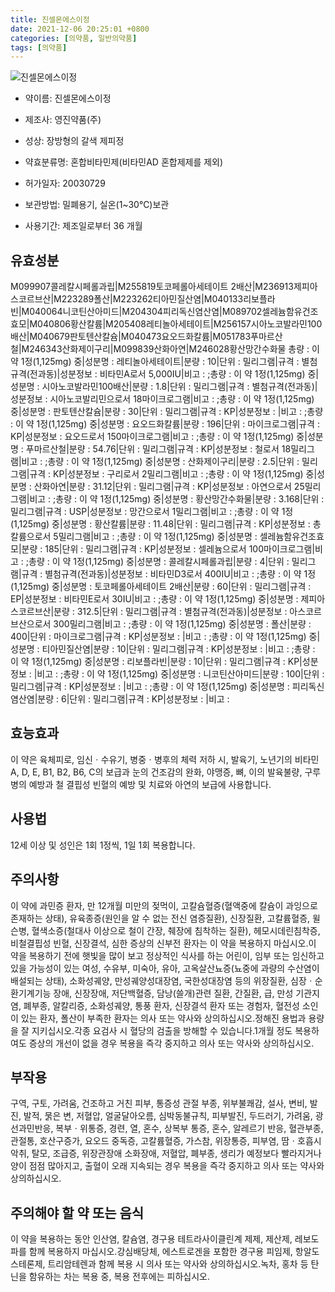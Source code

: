```yaml
---
title: 진셀몬에스이정
date: 2021-12-06 20:25:01 +0800
categories: [의약품, 일반의약품]
tags: [의약품]
---
```

![진셀몬에스이정](https://nedrug.mfds.go.kr/pbp/cmn/itemImageDownload/147428038475100091)

- 약이름: 진셀몬에스이정
- 제조사: 영진약품(주)
- 성상: 장방형의 갈색 제피정
- 약효분류명: 혼합비타민제(비타민AD 혼합제제를 제외)
- 허가일자: 20030729
- 보관방법: 밀폐용기, 실온(1~30℃)보관

- 사용기간: 제조일로부터 36 개월
## 유효성분
M099907콜레칼시페롤과립|M255819토코페롤아세테이트 2배산|M236913제피아스코르브산|M223289폴산|M223262티아민질산염|M040133리보플라빈|M040064니코틴산아미드|M204304피리독신염산염|M089702셀레늄함유건조효모|M040806황산칼륨|M205408레티놀아세테이트|M256157시아노코발라민100배산|M040679판토텐산칼슘|M040473요오드화칼륨|M051783푸마르산철|M246343산화제이구리|M099839산화아연|M246028황산망간수화물
총량 : 이 약 1정(1,125mg) 중|성분명 : 레티놀아세테이트|분량 : 10|단위 : 밀리그램|규격 : 별첨규격(전과동)|성분정보 : 비타민A로서 5,000IU|비고 : ;총량 : 이 약 1정(1,125mg) 중|성분명 : 시아노코발라민100배산|분량 : 1.8|단위 : 밀리그램|규격 : 별첨규격(전과동)|성분정보 : 시아노코발리민으로서 18마이크로그램|비고 : ;총량 : 이 약 1정(1,125mg) 중|성분명 : 판토텐산칼슘|분량 : 30|단위 : 밀리그램|규격 : KP|성분정보 : |비고 : ;총량 : 이 약 1정(1,125mg) 중|성분명 : 요오드화칼륨|분량 : 196|단위 : 마이크로그램|규격 : KP|성분정보 : 요오드로서 150마이크로그램|비고 : ;총량 : 이 약 1정(1,125mg) 중|성분명 : 푸마르산철|분량 : 54.76|단위 : 밀리그램|규격 : KP|성분정보 : 철로서 18밀리그램|비고 : ;총량 : 이 약 1정(1,125mg) 중|성분명 : 산화제이구리|분량 : 2.5|단위 : 밀리그램|규격 : KP|성분정보 : 구리로서 2밀리그램|비고 : ;총량 : 이 약 1정(1,125mg) 중|성분명 : 산화아연|분량 : 31.12|단위 : 밀리그램|규격 : KP|성분정보 : 아연으로서 25밀리그램|비고 : ;총량 : 이 약 1정(1,125mg) 중|성분명 : 황산망간수화물|분량 : 3.168|단위 : 밀리그램|규격 : USP|성분정보 : 망간으로서 1밀리그램|비고 : ;총량 : 이 약 1정(1,125mg) 중|성분명 : 황산칼륨|분량 : 11.48|단위 : 밀리그램|규격 : KP|성분정보 : 총 칼륨으로서 5밀리그램|비고 : ;총량 : 이 약 1정(1,125mg) 중|성분명 : 셀레늄함유건조효모|분량 : 185|단위 : 밀리그램|규격 : KP|성분정보 : 셀레늄으로서 100마이크로그램|비고 : ;총량 : 이 약 1정(1,125mg) 중|성분명 : 콜레칼시페롤과립|분량 : 4|단위 : 밀리그램|규격 : 별첨규격(전과동)|성분정보 : 비타민D3로서 400IU|비고 : ;총량 : 이 약 1정(1,125mg) 중|성분명 : 토코페롤아세테이트 2배산|분량 : 60|단위 : 밀리그램|규격 : EP|성분정보 : 비타민E로서 30IU|비고 : ;총량 : 이 약 1정(1,125mg) 중|성분명 : 제피아스코르브산|분량 : 312.5|단위 : 밀리그램|규격 : 별첨규격(전과동)|성분정보 : 아스코르브산으로서 300밀리그램|비고 : ;총량 : 이 약 1정(1,125mg) 중|성분명 : 폴산|분량 : 400|단위 : 마이크로그램|규격 : KP|성분정보 : |비고 : ;총량 : 이 약 1정(1,125mg) 중|성분명 : 티아민질산염|분량 : 10|단위 : 밀리그램|규격 : KP|성분정보 : |비고 : ;총량 : 이 약 1정(1,125mg) 중|성분명 : 리보플라빈|분량 : 10|단위 : 밀리그램|규격 : KP|성분정보 : |비고 : ;총량 : 이 약 1정(1,125mg) 중|성분명 : 니코틴산아미드|분량 : 100|단위 : 밀리그램|규격 : KP|성분정보 : |비고 : ;총량 : 이 약 1정(1,125mg) 중|성분명 : 피리독신염산염|분량 : 6|단위 : 밀리그램|규격 : KP|성분정보 : |비고 :
## 효능효과
이 약은 육체피로, 임신ㆍ수유기, 병중ㆍ병후의 체력 저하 시, 발육기, 노년기의 비타민 A, D, E, B1, B2, B6, C의 보급과 눈의 건조감의 완화, 야맹증, 뼈, 이의 발육불량, 구루병의 예방과 철 결핍성 빈혈의 예방 및 치료와 아연의 보급에 사용합니다.
## 사용법
12세 이상 및 성인은 1회 1정씩, 1일 1회 복용합니다.
## 주의사항
이 약에 과민증 환자, 만 12개월 미만의 젖먹이, 고칼슘혈증(혈액중에 칼슘이 과잉으로 존재하는 상태), 유육종증(원인을 알 수 없는 전신 염증질환), 신장질환, 고칼륨혈증, 윌슨병, 혈색소증(철대사 이상으로 철이 간장, 췌장에 침착하는 질환), 헤모시데린침착증, 비철결핍성 빈혈, 신장결석, 심한 증상의 신부전 환자는 이 약을 복용하지 마십시오.이 약을 복용하기 전에 햇빛을 많이 보고 정상적인 식사를 하는 어린이, 임부 또는 임신하고 있을 가능성이 있는 여성, 수유부, 미숙아, 유아, 고옥살산뇨증(뇨중에 과량의 수산염이 배설되는 상태), 소화성궤양, 만성궤양성대장염, 국한성대장염 등의 위장질환, 심장ㆍ순환기계기능 장애, 신장장애, 저단백혈증, 담낭(쓸개)관련 질환, 간질환, 급, 만성 기관지염, 폐부종, 알칼리증, 소화성궤양, 통풍 환자, 신장결석 환자 또는 경험자, 혈전성 소인이 있는 환자, 폴산이 부족한 환자는 의사 또는 약사와 상의하십시오.정해진 용법과 용량을 잘 지키십시오.각종 요검사 시 혈당의 검출을 방해할 수 있습니다.1개월 정도 복용하여도 증상의 개선이 없을 경우 복용을 즉각 중지하고 의사 또는 약사와 상의하십시오.
## 부작용
구역, 구토, 가려움, 건조하고 거친 피부, 통증성 관절 부종, 위부불쾌감, 설사, 변비, 발진, 발적, 묽은 변, 저혈압, 얼굴달아오름, 심박동불규칙, 피부발진, 두드러기, 가려움, 광선과민반응, 복부ㆍ위통증, 경련, 열, 혼수, 상복부 통증, 혼수, 알레르기 반응, 혈관부종, 관절통, 호산구증가, 요오드 중독증, 고칼륨혈증, 가스참, 위장통증, 피부염, 땀ㆍ호흡시 악취, 탈모, 조급증, 위장관장애 소화장애, 저혈압, 폐부종, 생리가 예정보다 빨라지거나 양이 점점 많아지고, 출혈이 오래 지속되는 경우 복용을 즉각 중지하고 의사 또는 약사와 상의하십시오.
## 주의해야 할 약 또는 음식
이 약을 복용하는 동안 인산염, 칼슘염, 경구용 테트라사이클린계 제제, 제산제, 레보도파를 함께 복용하지 마십시오.강심배당체, 에스트로겐을 포함한 경구용 피임제, 항알도스테론제, 트리암테렌과 함께 복용 시 의사 또는 약사와 상의하십시오.녹차, 홍차 등 탄닌을 함유하는 차는 복용 중, 복용 전후에는 피하십시오.
